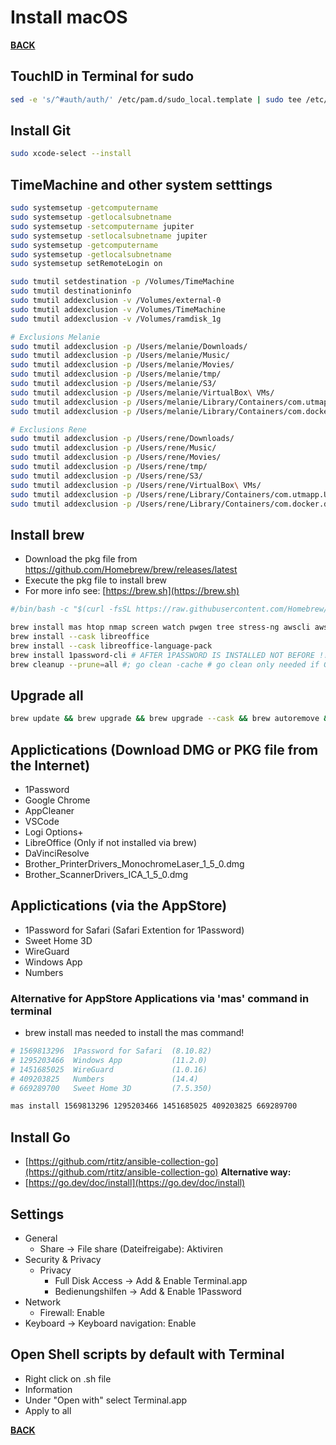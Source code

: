 # Install macOS

**[BACK](../../README.md)**

## TouchID in Terminal for sudo
```zsh
sed -e 's/^#auth/auth/' /etc/pam.d/sudo_local.template | sudo tee /etc/pam.d/sudo_local
```

## Install Git
```zsh
sudo xcode-select --install
```

## TimeMachine and other system setttings
```zsh
sudo systemsetup -getcomputername
sudo systemsetup -getlocalsubnetname
sudo systemsetup -setcomputername jupiter
sudo systemsetup -setlocalsubnetname jupiter
sudo systemsetup -getcomputername
sudo systemsetup -getlocalsubnetname
sudo systemsetup setRemoteLogin on

sudo tmutil setdestination -p /Volumes/TimeMachine
sudo tmutil destinationinfo
sudo tmutil addexclusion -v /Volumes/external-0
sudo tmutil addexclusion -v /Volumes/TimeMachine
sudo tmutil addexclusion -v /Volumes/ramdisk_1g

# Exclusions Melanie
sudo tmutil addexclusion -p /Users/melanie/Downloads/
sudo tmutil addexclusion -p /Users/melanie/Music/
sudo tmutil addexclusion -p /Users/melanie/Movies/
sudo tmutil addexclusion -p /Users/melanie/tmp/
sudo tmutil addexclusion -p /Users/melanie/S3/
sudo tmutil addexclusion -p /Users/melanie/VirtualBox\ VMs/
sudo tmutil addexclusion -p /Users/melanie/Library/Containers/com.utmapp.UTM/
sudo tmutil addexclusion -p /Users/melanie/Library/Containers/com.docker.docker

# Exclusions Rene
sudo tmutil addexclusion -p /Users/rene/Downloads/
sudo tmutil addexclusion -p /Users/rene/Music/
sudo tmutil addexclusion -p /Users/rene/Movies/
sudo tmutil addexclusion -p /Users/rene/tmp/
sudo tmutil addexclusion -p /Users/rene/S3/
sudo tmutil addexclusion -p /Users/rene/VirtualBox\ VMs/
sudo tmutil addexclusion -p /Users/rene/Library/Containers/com.utmapp.UTM/
sudo tmutil addexclusion -p /Users/rene/Library/Containers/com.docker.docker
```

## Install brew
  * Download the pkg file from https://github.com/Homebrew/brew/releases/latest
  * Execute the pkg file to install brew
  * For more info see: [https://brew.sh](https://brew.sh)

```zsh
#/bin/bash -c "$(curl -fsSL https://raw.githubusercontent.com/Homebrew/install/HEAD/install.sh)" # Only needed if not installed via pkg file

brew install mas htop nmap screen watch pwgen tree stress-ng awscli aws-cdk ansible 
brew install --cask libreoffice
brew install --cask libreoffice-language-pack
brew install 1password-cli # AFTER 1PASSWORD IS INSTALLED NOT BEFORE !!!
brew cleanup --prune=all #; go clean -cache # go clean only needed if Go is installed
```

## Upgrade all
```zsh
brew update && brew upgrade && brew upgrade --cask && brew autoremove && brew cleanup; mas upgrade; softwareupdate -l
```

## Applictications (Download DMG or PKG file from the Internet)
  * 1Password
  * Google Chrome
  * AppCleaner
  * VSCode
  * Logi Options+
  * LibreOffice (Only if not installed via brew)
  * DaVinciResolve
  * Brother_PrinterDrivers_MonochromeLaser_1_5_0.dmg
  * Brother_ScannerDrivers_ICA_1_5_0.dmg

## Applictications (via the AppStore)
  * 1Password for Safari (Safari Extention for 1Password)
  * Sweet Home 3D
  * WireGuard
  * Windows App
  * Numbers

### Alternative for AppStore Applications via 'mas' command in terminal
  * brew install mas needed to install the mas command!
```zsh
# 1569813296  1Password for Safari  (8.10.82)
# 1295203466  Windows App           (11.2.0)
# 1451685025  WireGuard             (1.0.16)
# 409203825   Numbers               (14.4)
# 669289700   Sweet Home 3D         (7.5.350)

mas install 1569813296 1295203466 1451685025 409203825 669289700
```

## Install Go

  * [https://github.com/rtitz/ansible-collection-go](https://github.com/rtitz/ansible-collection-go)
**Alternative way:**
  * [https://go.dev/doc/install](https://go.dev/doc/install)


## Settings
- General
  - Share -> File share (Dateifreigabe): Aktiviren
- Security & Privacy
  - Privacy
    - Full Disk Access -> Add & Enable Terminal.app
    - Bedienungshilfen -> Add & Enable 1Password
- Network
  - Firewall: Enable
- Keyboard -> Keyboard navigation: Enable

## Open Shell scripts by default with Terminal
- Right click on .sh file
- Information
- Under "Open with" select Terminal.app
- Apply to all


**[BACK](../../README.md)**
